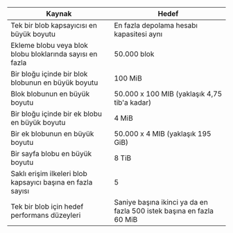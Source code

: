 | Kaynak | Hedef |
|----------|---------------|
| Tek bir blob kapsayıcısı en büyük boyutu | En fazla depolama hesabı kapasitesi aynı |
| Ekleme blobu veya blok blobu bloklarında sayısı en fazla | 50.000 blok |
| Bir bloğu içinde bir blok blobunun en büyük boyutu | 100 MiB |
| Blok blobunun en büyük boyutu | 50.000 x 100 MIB (yaklaşık 4,75 tib'a kadar) |
| Bir bloğu içinde bir ek blobu en büyük boyutu | 4 MiB |
| Bir ek blobunun en büyük boyutu | 50.000 x 4 MIB (yaklaşık 195 GiB) |
| Bir sayfa blobu en büyük boyutu | 8 TiB |
| Saklı erişim ilkeleri blob kapsayıcı başına en fazla sayısı | 5 |
| Tek bir blob için hedef performans düzeyleri | Saniye başına ikinci ya da en fazla 500 istek başına en fazla 60 MiB |